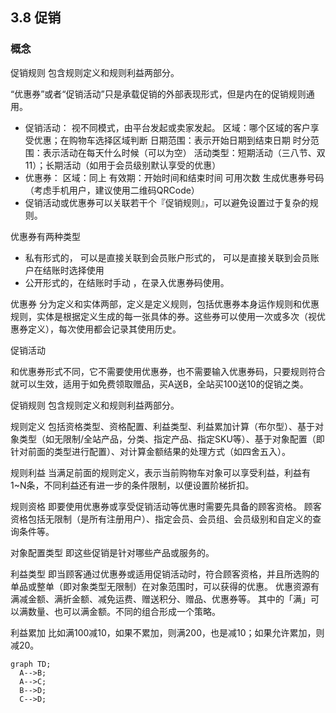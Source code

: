 ## 3.8 促销

### 概念

促销规则
包含规则定义和规则利益两部分。

“优惠券”或者“促销活动”只是承载促销的外部表现形式，但是内在的促销规则通用。 
* 促销活动：
  视不同模式，由平台发起或卖家发起。
  区域：哪个区域的客户享受优惠；在购物车选择区域判断
  日期范围：表示开始日期到结束日期
  时分范围：表示活动在每天什么时候（可以为空）
  活动类型：短期活动（三八节、双11）；长期活动（如用于会员级别默认享受的优惠）
* 优惠券：
  区域：同上
  有效期：开始时间和结束时间
  可用次数
  生成优惠券号码（考虑手机用户，建议使用二维码QRCode）
* 促销活动或优惠券可以关联若干个『促销规则』，可以避免设置过于复杂的规则。


  

优惠券有两种类型
* 私有形式的， 可以是直接关联到会员账户形式的， 可以是直接关联到会员账户在结账时选择使用
* 公开形式的，在结账时手动 ，在录入优惠券码使用。 

优惠券
 分为定义和实体两部，定义是定义规则，包括优惠券本身运作规则和优惠规则，实体是根据定义生成的每一张具体的券。这些券可以使用一次或多次（视优惠券定义），每次使用都会记录其使用历史。

促销活动

和优惠券形式不同，它不需要使用优惠券，也不需要输入优惠券码，只要规则符合就可以生效，适用于如免费领取赠品，买A送B，全站买100送10的促销之类。

促销规则
包含规则定义和规则利益两部分。

规则定义
包括资格类型、资格配置、利益类型、利益累加计算（布尔型）、基于对象类型（如无限制/全站产品，分类、指定产品、指定SKU等）、基于对象配置（即针对前面的类型进行配置）、对计算金额结果的处理方式（如四舍五入）。

规则利益
当满足前面的规则定义，表示当前购物车对象可以享受利益，利益有1~N条，不同利益还有进一步的条件限制，以便设置阶梯折扣。

规则资格
即要使用优惠券或享受促销活动等优惠时需要先具备的顾客资格。
顾客资格包括无限制（是所有注册用户）、指定会员、会员组、会员级别和自定义的查询条件等。

对象配置类型
即这些促销是针对哪些产品或服务的。

利益类型
即当顾客通过优惠券或适用促销活动时，符合顾客资格，并且所选购的单品或整单（即对象类型无限制）在对象范围时，可以获得的优惠。
优惠资源有满减金额、满折金额、减免运费、赠送积分、赠品、优惠券等。
其中的「满」可以满数量、也可以满金额。不同的组合形成一个策略。

利益累加
比如满100减10，如果不累加，则满200，也是减10；如果允许累加，则减20。

```mermaid
graph TD;
  A-->B;
  A-->C;
  B-->D;
  C-->D;
```


